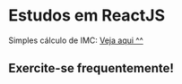 # Estudos em ReactJS

Simples cálculo de IMC: [Veja aqui ^^](https://ponqueli.github.io/calculadora-imc/)

## Exercite-se frequentemente!